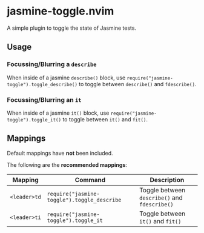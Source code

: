 # jasmine-toggle.nvim

A simple plugin to toggle the state of Jasmine tests.

## Usage

### Focussing/Blurring a `describe`

When inside of a jasmine `describe()` block, use `require("jasmine-toggle").toggle_describe()` to toggle between `describe()` and `fdescribe()`.

### Focussing/Blurring an `it`

When inside of a jasmine `it()` block, use `require("jasmine-toggle").toggle_it()` to toggle between `it()` and `fit()`.

## Mappings

Default mappings have **not** been included.

The following are the **recommended mappings**:

| Mapping      | Command                                     | Description                                   |
| ------------ | ------------------------------------------- | --------------------------------------------- |
| `<leader>td` | `require("jasmine-toggle").toggle_describe` | Toggle between `describe()` and `fdescribe()` |
| `<leader>ti` | `require("jasmine-toggle").toggle_it`       | Toggle between `it()` and `fit()`             |
